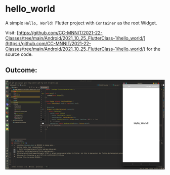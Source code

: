 # hello_world

A simple `Hello, World!` Flutter project with `Container` as the root Widget.

Visit: [https://github.com/CC-MNNIT/2021-22-Classes/tree/main/Android/2021_10_25_FlutterClass-1/hello_world/](https://github.com/CC-MNNIT/2021-22-Classes/tree/main/Android/2021_10_25_FlutterClass-1/hello_world/) for the source code.

## Outcome:

![Screenshot](Screenshot.png)
